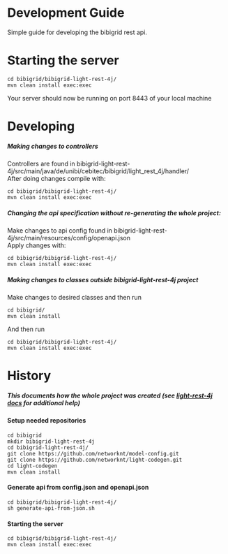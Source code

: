 # Development Guide
Simple guide for developing the bibigrid rest api.
# Starting the server
```
cd bibigrid/bibigrid-light-rest-4j/
mvn clean install exec:exec
```
Your server should now be running on port 8443 of your local machine


# Developing
##### Making changes to controllers
Controllers are found in bibigrid-light-rest-4j/src/main/java/de/unibi/cebitec/bibigrid/light_rest_4j/handler/  
After doing changes compile with:
```
cd bibigrid/bibigrid-light-rest-4j/
mvn clean install exec:exec
```

##### Changing the api specification without re-generating the whole project:
Make changes to api config found in bibigrid-light-rest-4j/src/main/resources/config/openapi.json  
Apply changes with:
```
cd bibigrid/bibigrid-light-rest-4j/
mvn clean install exec:exec
```

##### Making changes to classes outside bibigrid-light-rest-4j project
Make changes to desired classes and then run
```
cd bibigrid/
mvn clean install
```
And then run
```
cd bibigrid/bibigrid-light-rest-4j/
mvn clean install exec:exec
```




# History
##### This documents how the whole project was created (see [light-rest-4j docs](https://doc.networknt.com/references/light-codegen/openapi-generator/) for additional help)
#### Setup needed repositories
```
cd bibigrid
mkdir bibigrid-light-rest-4j
cd bibigrid-light-rest-4j/
git clone https://github.com/networknt/model-config.git
git clone https://github.com/networknt/light-codegen.git
cd light-codegen
mvn clean install
```

#### Generate api from config.json and openapi.json
```
cd bibigrid/bibigrid-light-rest-4j/
sh generate-api-from-json.sh
```
#### Starting the server
```
cd bibigrid/bibigrid-light-rest-4j/
mvn clean install exec:exec
```






